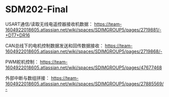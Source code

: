 # SDM202-Final

USART通信/读取无线电遥控器接收机数据：
https://team-1604922018605.atlassian.net/wiki/spaces/SDIMGROUP5/pages/2719881/-+DT7+DR16

CAN总线下的电机控制数据发送和回传数据接收：
https://team-1604922018605.atlassian.net/wiki/spaces/SDIMGROUP5/pages/2719868/-

PWM舵机控制：
https://team-1604922018605.atlassian.net/wiki/spaces/SDIMGROUP5/pages/47677468

外部中断与数组拼接：
https://team-1604922018605.atlassian.net/wiki/spaces/SDIMGROUP5/pages/27885569/-

